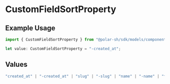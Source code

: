 # CustomFieldSortProperty

## Example Usage

```typescript
import { CustomFieldSortProperty } from "@polar-sh/sdk/models/components/customfieldsortproperty.js";

let value: CustomFieldSortProperty = "-created_at";
```

## Values

```typescript
"created_at" | "-created_at" | "slug" | "-slug" | "name" | "-name" | "type" | "-type"
```